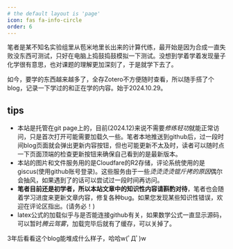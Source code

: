 ```yaml
---
# the default layout is 'page'
icon: fas fa-info-circle
order: 6
---
```

笔者是某不知名实验组里从苞米地里长出来的计算代练，最开始是因为合成一直失败没东西可测试，只好在电脑上捣鼓捣鼓模拟一下测试。没想到学着学着发现量子化学很有意思，也对课题的理解更加深刻了，于是就学下去了。

如今，要学的东西越来越多了，全存Zotero不方便随时查看，所以随手搭了个blog，记录一下学过的和正在学的内容。始于2024.10.29。

## tips
- 本站是托管在git page上的，目前(2024.12)来说不需要*修练轻功*就能正常访问，只是首次打开可能需要加载久一些。笔者本地推送到github后，过一段时间blog页面就会弹出更新内容按钮，但也可能更新不太及时，读者可以随时点一下页面顶端的检查更新按钮来确保自己看到的是最新版本。
- 本站的图片和文件服务用的是Cloudfare的R2存储，评论系统使用的是giscus(使用github账号登录)。这些服务由于一些*烫烫烫烫锟斤拷的原因*偶尔会抽风，如果遇到了的话可以尝试过一段时间再访问。
- **笔者目前还是初学者，所以本站文章中的知识性内容请斟酌对待**，笔者也会随着学习进度来更新文章内容，修复各种bug。如果您发现某些知识性错误，欢迎在评论区指出。(请务必！)
- latex公式的加载似乎与是否能连接github有关，如果数学公式一直显示源码，可以暂时*腾云驾雾*，加载完毕后就有了缓存，可以关掉了。
  
3年后看看这个blog能堆成什么样子，哈哈w(ﾟДﾟ)w


